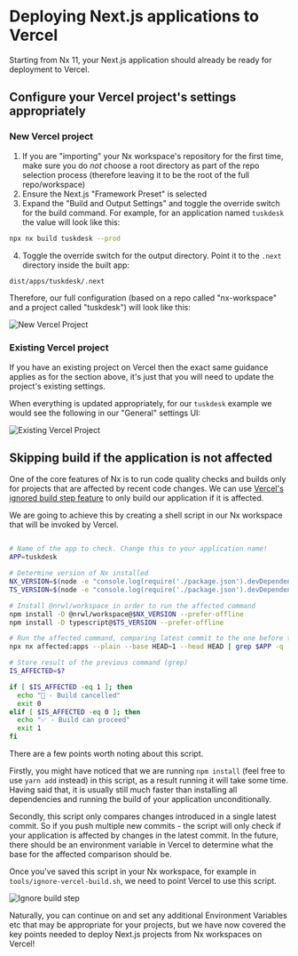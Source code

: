 # Deploying Next.js applications to Vercel

Starting from Nx 11, your Next.js application should already be ready for deployment to Vercel.

## Configure your Vercel project's settings appropriately

### New Vercel project

1. If you are "importing" your Nx workspace's repository for the first time, make sure you do _not_ choose a root directory as part of the repo selection process (therefore leaving it to be the root of the full repo/workspace)
2. Ensure the Next.js "Framework Preset" is selected
3. Expand the "Build and Output Settings" and toggle the override switch for the build command. For example, for an application named `tuskdesk` the value will look like this:

```bash
npx nx build tuskdesk --prod
```

4. Toggle the override switch for the output directory. Point it to the `.next` directory inside the built app:

```bash
dist/apps/tuskdesk/.next
```

Therefore, our full configuration (based on a repo called "nx-workspace" and a project called "tuskdesk") will look like this:

![New Vercel Project](/react/guides/next-deploy-vercel-1.png)

### Existing Vercel project

If you have an existing project on Vercel then the exact same guidance applies as for the section above, it's just that you will need to update the project's existing settings.

When everything is updated appropriately, for our `tuskdesk` example we would see the following in our "General" settings UI:

![Existing Vercel Project](/react/guides/next-deploy-vercel-2.png)

## Skipping build if the application is not affected

One of the core features of Nx is to run code quality checks and builds only for projects that are affected by recent code changes. We can use [Vercel's ignored build step feature](https://vercel.com/docs/platform/projects#ignored-build-step) to only build our application if it is affected.

We are going to achieve this by creating a shell script in our Nx workspace that will be invoked by Vercel.

```sh

# Name of the app to check. Change this to your application name!
APP=tuskdesk

# Determine version of Nx installed
NX_VERSION=$(node -e "console.log(require('./package.json').devDependencies['@nrwl/workspace'])")
TS_VERSION=$(node -e "console.log(require('./package.json').devDependencies['typescript'])")

# Install @nrwl/workspace in order to run the affected command
npm install -D @nrwl/workspace@$NX_VERSION --prefer-offline
npm install -D typescript@$TS_VERSION --prefer-offline

# Run the affected command, comparing latest commit to the one before that
npx nx affected:apps --plain --base HEAD~1 --head HEAD | grep $APP -q

# Store result of the previous command (grep)
IS_AFFECTED=$?

if [ $IS_AFFECTED -eq 1 ]; then
  echo "🛑 - Build cancelled"
  exit 0
elif [ $IS_AFFECTED -eq 0 ]; then
  echo "✅ - Build can proceed"
  exit 1
fi
```

There are a few points worth noting about this script.

Firstly, you might have noticed that we are running `npm install` (feel free to use `yarn add` instead) in this script, as a result running it will take some time. Having said that, it is usually still much faster than installing all dependencies and running the build of your application unconditionally.

Secondly, this script only compares changes introduced in a single latest commit. So if you push multiple new commits - the script will only check if your application is affected by changes in the latest commit. In the future, there should be an environment variable in Vercel to determine what the base for the affected comparison should be.

Once you've saved this script in your Nx workspace, for example in `tools/ignore-vercel-build.sh`, we need to point Vercel to use this script.

![Ignore build step](/react/guides/next-deploy-vercel-3.png)

Naturally, you can continue on and set any additional Environment Variables etc that may be appropriate for your projects, but we have now covered the key points needed to deploy Next.js projects from Nx workspaces on Vercel!
